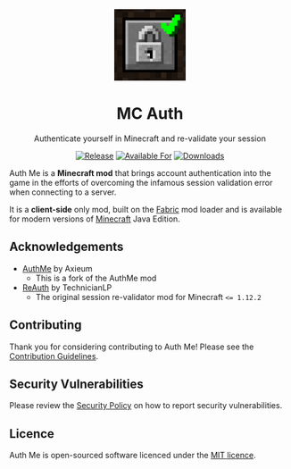 <div align="center">

<img alt="Auth Me Icon" src="common/src/main/resources/icon.png" width="128">

# MC Auth

Authenticate yourself in Minecraft and re-validate your session

[![Release](https://img.shields.io/github/v/release/axieum/authme?style=for-the-badge&include_prereleases&sort=semver)][releases]
[![Available For](https://img.shields.io/badge/dynamic/json?label=Available%20For&style=for-the-badge&color=34aa2f&query=gameVersionLatestFiles%5B0%5D.gameVersion&url=https%3A%2F%2Faddons-ecs.forgesvc.net%2Fapi%2Fv2%2Faddon%2F356643)][curseforge]
[![Downloads](https://img.shields.io/badge/dynamic/json?label=Downloads&style=for-the-badge&color=f16436&query=downloadCount&url=https%3A%2F%2Faddons-ecs.forgesvc.net%2Fapi%2Fv2%2Faddon%2F356643)][curseforge:files]

</div>

Auth Me is a **Minecraft mod** that brings account authentication into the game
in the efforts of overcoming the infamous session validation error when
connecting to a server.

It is a **client-side** only mod, built on the [Fabric][fabric] mod loader and
is available for modern versions of [Minecraft][minecraft] Java Edition.

## Acknowledgements

- [AuthMe][authme] by Axieum
    - This is a fork of the AuthMe mod
- [ReAuth][reauth] by TechnicianLP
    - The original session re-validator mod for Minecraft `<= 1.12.2`

## Contributing

Thank you for considering contributing to Auth Me! Please see the
[Contribution Guidelines][contributing].

## Security Vulnerabilities

Please review the [Security Policy][security] on how to report security
vulnerabilities.

## Licence

Auth Me is open-sourced software licenced under the [MIT licence][licence].

[contributing]: .github/CONTRIBUTING.md

[curseforge]: https://curseforge.com/minecraft/mc-mods/auth-me

[curseforge:files]: https://curseforge.com/minecraft/mc-mods/auth-me/files

[fabric]: https://fabricmc.net/

[licence]: https://opensource.org/licenses/MIT

[minecraft]: https://minecraft.net/

[reauth]: https://github.com/TechnicianLP/ReAuth

[authme]: https://github.com/axieum/authme

[releases]: https://github.com/axieum/authme/releases

[security]: .github/SECURITY.md
